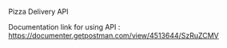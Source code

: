 Pizza Delivery API

Documentation link for using API : https://documenter.getpostman.com/view/4513644/SzRuZCMV
